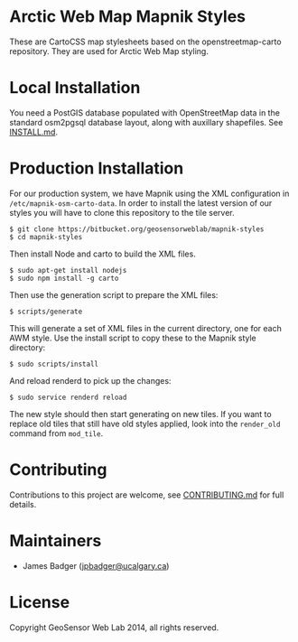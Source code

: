 # Arctic Web Map Mapnik Styles

These are CartoCSS map stylesheets based on the openstreetmap-carto repository. They are used for Arctic Web Map styling.

# Local Installation

You need a PostGIS database populated with OpenStreetMap data in the standard osm2pgsql database layout, along with auxillary shapefiles. See [INSTALL.md](INSTALL.md).

# Production Installation

For our production system, we have Mapnik using the XML configuration in `/etc/mapnik-osm-carto-data`. In order to install the latest version of our styles you will have to clone this repository to the tile server.

    $ git clone https://bitbucket.org/geosensorweblab/mapnik-styles
    $ cd mapnik-styles

Then install Node and carto to build the XML files.

    $ sudo apt-get install nodejs
    $ sudo npm install -g carto

Then use the generation script to prepare the XML files:

    $ scripts/generate

This will generate a set of XML files in the current directory, one for each AWM style. Use the install script to copy these to the Mapnik style directory:

    $ sudo scripts/install

And reload renderd to pick up the changes:

    $ sudo service renderd reload

The new style should then start generating on new tiles. If you want to replace old tiles that still have old styles applied, look into the `render_old` command from `mod_tile`.

# Contributing

Contributions to this project are welcome, see [CONTRIBUTING.md](CONTRIBUTING.md) for full details.

# Maintainers

* James Badger (jpbadger@ucalgary.ca)

# License

Copyright GeoSensor Web Lab 2014, all rights reserved.


